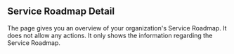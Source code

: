 ## Service Roadmap Detail

The page gives you an overview of your organization's Service Roadmap. It does not allow any actions. It only shows the information regarding the Service Roadmap. 

